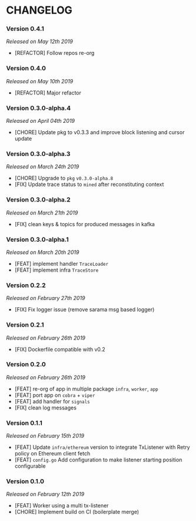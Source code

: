 # CHANGELOG

### Version 0.4.1

*Released on May 12th 2019*

- [REFACTOR] Follow repos re-org

### Version 0.4.0

*Released on May 10th 2019*

- [REFACTOR] Major refactor

### Version 0.3.0-alpha.4

*Released on April 04th 2019*

- [CHORE] Update pkg to v0.3.3 and improve block listening and cursor update

### Version 0.3.0-alpha.3

*Released on March 24th 2019*

- [CHORE] Upgrade to `pkg` `v0.3.0-alpha.8`
- [FIX] Update trace status to `mined` after reconstituting context

### Version 0.3.0-alpha.2

*Released on March 21th 2019*

- [FIX] clean keys & topics for produced messages in kafka

### Version 0.3.0-alpha.1

*Released on March 20th 2019*

- [FEAT] implement handler `TraceLoader`
- [FEAT] implement infra `TraceStore`

### Version 0.2.2

*Released on February 27th 2019*

- [FIX] Fix logger issue (remove sarama msg based logger)

### Version 0.2.1

*Released on February 26th 2019*

- [FIX] Dockerfile compatible with v0.2

### Version 0.2.0

*Released on February 26th 2019*

- [FEAT] re-org of app in multiple package `infra`, `worker`, `app`
- [FEAT] port app on `cobra` + `viper`
- [FEAT] add handler for `signals`
- [FIX] clean log messages

### Version 0.1.1

*Released on February 15th 2019*

- [FEAT] Update `infra/ethereum` version to integrate TxListener with Retry policy on Ethereum client fetch
- [FEAT] `config.go` Add configuration to make listener starting position configurable

### Version 0.1.0

*Released on February 12th 2019*

- [FEAT] Worker using a multi tx-listener
- [CHORE] Implement build on CI (boilerplate merge)

